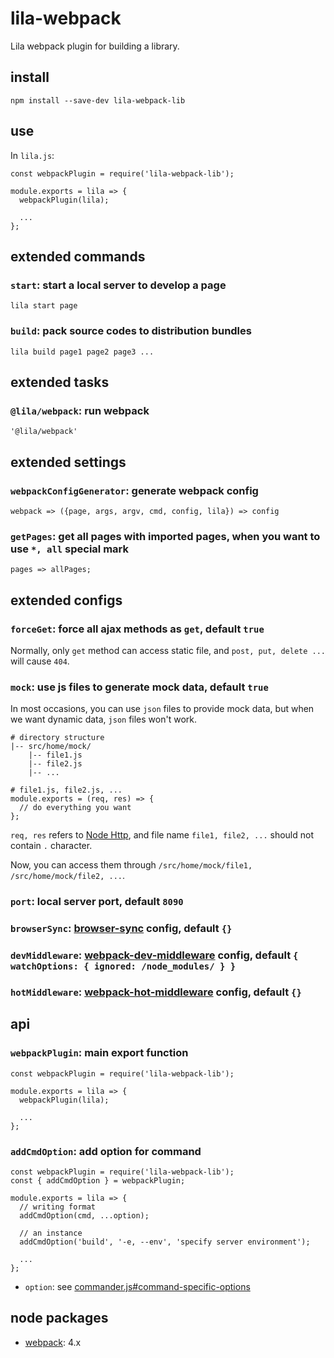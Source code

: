 # lila-webpack

Lila webpack plugin for building a library.

## install

```
npm install --save-dev lila-webpack-lib
```

## use

In `lila.js`:

```
const webpackPlugin = require('lila-webpack-lib');

module.exports = lila => {
  webpackPlugin(lila);

  ...
};
```

## extended commands

### `start`: start a local server to develop a page

```
lila start page
```

### `build`: pack source codes to distribution bundles

```
lila build page1 page2 page3 ...
```

## extended tasks

### `@lila/webpack`: run webpack

```
'@lila/webpack'
```

## extended settings

### `webpackConfigGenerator`: generate webpack config

```
webpack => ({page, args, argv, cmd, config, lila}) => config
```

### `getPages`: get all pages with imported pages, when you want to use `*, all` special mark

```
pages => allPages;
```

## extended configs

### `forceGet`: force all ajax methods as `get`, default `true`

Normally, only `get` method can access static file, and `post, put, delete ...` will cause `404`.

### `mock`: use js files to generate mock data, default `true`

In most occasions, you can use `json` files to provide mock data, but when we want dynamic data, `json` files won't work.

```
# directory structure
|-- src/home/mock/
    |-- file1.js
    |-- file2.js
    |-- ...

# file1.js, file2.js, ...
module.exports = (req, res) => {
  // do everything you want
};
```

`req, res` refers to [Node Http](https://nodejs.org/dist/latest-v8.x/docs/api/http.html), and file name `file1, file2, ...` should not contain `.` character.

Now, you can access them through `/src/home/mock/file1, /src/home/mock/file2, ...`.

### `port`: local server port, default `8090`

### `browserSync`: [browser-sync](https://github.com/BrowserSync/browser-sync) config, default `{}`

### `devMiddleware`: [webpack-dev-middleware](https://github.com/webpack/webpack-dev-middleware) config, default `{ watchOptions: { ignored: /node_modules/ } }`

### `hotMiddleware`: [webpack-hot-middleware](https://github.com/webpack-contrib/webpack-hot-middleware) config, default `{}`

## api

### `webpackPlugin`: main export function

```
const webpackPlugin = require('lila-webpack-lib');

module.exports = lila => {
  webpackPlugin(lila);

  ...
};
```

### `addCmdOption`: add option for command

```
const webpackPlugin = require('lila-webpack-lib');
const { addCmdOption } = webpackPlugin;

module.exports = lila => {
  // writing format
  addCmdOption(cmd, ...option);

  // an instance
  addCmdOption('build', '-e, --env', 'specify server environment');

  ...
};
```

- `option`: see [commander.js#command-specific-options](https://github.com/tj/commander.js#command-specific-options)

## node packages

- [webpack](https://github.com/webpack/webpack): 4.x

